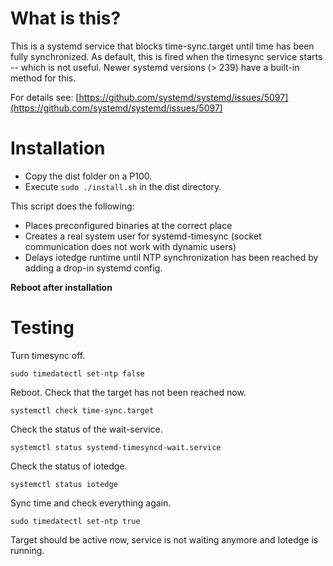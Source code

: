 
# What is this?
This is a systemd service that blocks time-sync.target until time has been fully synchronized. As default, this is fired when the timesync service starts -- which is not useful. Newer systemd versions (> 239) have a built-in method for this.

For details see:
[https://github.com/systemd/systemd/issues/5097](https://github.com/systemd/systemd/issues/5097)

# Installation

* Copy the dist folder on a P100.
* Execute  `sudo ./install.sh` in the dist directory.

This script does the following:
* Places preconfigured binaries at the correct place
* Creates a real system user for systemd-timesync (socket communication does not work with dynamic users)
* Delays iotedge runtime until NTP synchronization has been reached by adding a drop-in systemd config.

**Reboot after installation**

# Testing
Turn timesync off.

    sudo timedatectl set-ntp false

Reboot. Check that the target has not been reached now.

    systemctl check time-sync.target

Check the status of the wait-service.

    systemctl status systemd-timesyncd-wait.service

Check the status of iotedge.

    systemctl status iotedge

Sync time and check everything again.

    sudo timedatectl set-ntp true

Target should be active now, service is not waiting anymore and Iotedge is running.





